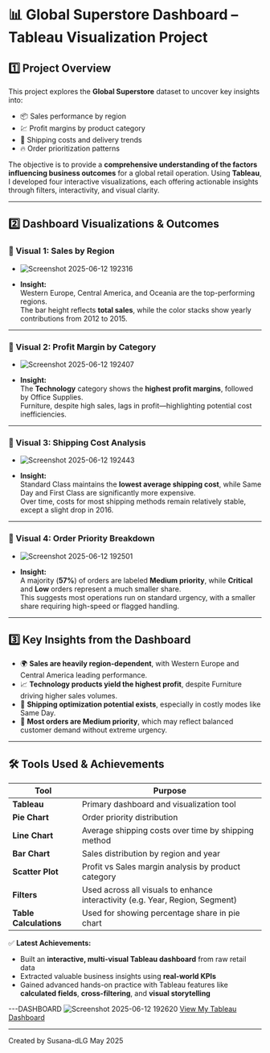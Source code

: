 # 📊 Global Superstore Dashboard – Tableau Visualization Project

## 1️⃣ Project Overview

This project explores the **Global Superstore** dataset to uncover key insights into:
- 📦 Sales performance by region
- 💹 Profit margins by product category
- 🚚 Shipping costs and delivery trends
- 🔥 Order prioritization patterns

The objective is to provide a **comprehensive understanding of the factors influencing business outcomes** for a global retail operation. Using **Tableau**, I developed four interactive visualizations, each offering actionable insights through filters, interactivity, and visual clarity.

---

## 2️⃣ Dashboard Visualizations & Outcomes

### 📌 Visual 1: **Sales by Region**
- ![Screenshot 2025-06-12 192316](https://github.com/user-attachments/assets/f3cef5ea-6452-45a0-a894-723d46506f83)

  
- **Insight:**  
  Western Europe, Central America, and Oceania are the top-performing regions.  
  The bar height reflects **total sales**, while the color stacks show yearly contributions from 2012 to 2015.

---

### 📌 Visual 2: **Profit Margin by Category**
- ![Screenshot 2025-06-12 192407](https://github.com/user-attachments/assets/6be3a27d-e9a6-49a1-b566-1c268249b52e)


- **Insight:**  
  The **Technology** category shows the **highest profit margins**, followed by Office Supplies.  
  Furniture, despite high sales, lags in profit—highlighting potential cost inefficiencies.

---

### 📌 Visual 3: **Shipping Cost Analysis**
- ![Screenshot 2025-06-12 192443](https://github.com/user-attachments/assets/fd8a2799-a0cf-485c-a764-5a9007388790)


- **Insight:**  
  Standard Class maintains the **lowest average shipping cost**, while Same Day and First Class are significantly more expensive.  
  Over time, costs for most shipping methods remain relatively stable, except a slight drop in 2016.

---

### 📌 Visual 4: **Order Priority Breakdown**
- ![Screenshot 2025-06-12 192501](https://github.com/user-attachments/assets/44bafe4c-dde1-4448-9d9c-f12cf512073d)


- **Insight:**  
  A majority (**57%**) of orders are labeled **Medium priority**, while **Critical** and **Low** orders represent a much smaller share.  
  This suggests most operations run on standard urgency, with a smaller share requiring high-speed or flagged handling.

---

## 3️⃣ Key Insights from the Dashboard

- 🌍 **Sales are heavily region-dependent**, with Western Europe and Central America leading performance.
- 📈 **Technology products yield the highest profit**, despite Furniture driving higher sales volumes.
- 🚚 **Shipping optimization potential exists**, especially in costly modes like Same Day.
- 🔁 **Most orders are Medium priority**, which may reflect balanced customer demand without extreme urgency.

---

## 🛠 Tools Used & Achievements

| Tool         | Purpose                                                         |
|--------------|------------------------------------------------------------------|
| **Tableau**  | Primary dashboard and visualization tool                         |
| **Pie Chart**| Order priority distribution                                      |
| **Line Chart**| Average shipping costs over time by shipping method             |
| **Bar Chart**| Sales distribution by region and year                            |
| **Scatter Plot**| Profit vs Sales margin analysis by product category           |
| **Filters**  | Used across all visuals to enhance interactivity (e.g. Year, Region, Segment) |
| **Table Calculations** | Used for showing percentage share in pie chart         |

✅ **Latest Achievements:**
- Built an **interactive, multi-visual Tableau dashboard** from raw retail data
- Extracted valuable business insights using **real-world KPIs**
- Gained advanced hands-on practice with Tableau features like **calculated fields**, **cross-filtering**, and **visual storytelling**

---DASHBOARD
![Screenshot 2025-06-12 192620](https://github.com/user-attachments/assets/40a70784-f6a5-458c-b678-1998f75fd55d)
 [View My Tableau Dashboard](https://public.tableau.com/app/profile/susana.de.lama/viz/GlobalStores_17466284136350/Dashboard1)

---
Created by Susana-dLG
May 2025

